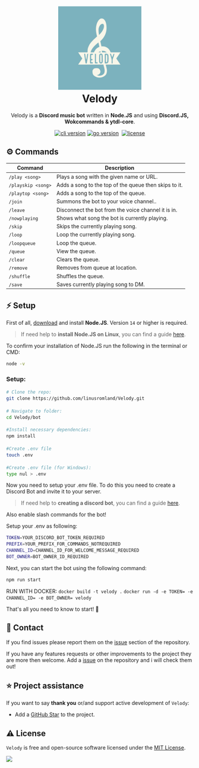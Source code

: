 <h1 align="center">
  <img src="assets/logo.jpeg" width="224px"/><br/>
  Velody
</h1>
<p align="center">Velody is a <b>Discord music bot</b> written in <b>Node.JS</b> and using <b>Discord.JS, Wokcommands & ytdl-core</b>.

<p align="center"><a href="https://github.com/linusromland/velody/releases" target="_blank"><img src="https://img.shields.io/badge/version-v0.2.1-blue?style=for-the-badge&logo=none" alt="cli version" /></a>&nbsp;<a href="https://nodejs.org/en/" target="_blank"><img src="https://img.shields.io/badge/Node.JS-14.17+-0?style=for-the-badge&logo=nodedotjs" alt="go version" /></a>&nbsp;
<a href="https://github.com/linusromland/Velody/blob/master/LICENSE"><img src="https://img.shields.io/badge/license-MIT-red?style=for-the-badge&logo=none" alt="license" /></a></p>

## ⚙️ Commands

| Command            | Description                                           |
| ------------------ | ----------------------------------------------------- |
| `/play <song>`     | Plays a song with the given name or URL.              |
| `/playskip <song>` | Adds a song to the top of the queue then skips to it. |
| `/playtop <song>`  | Adds a song to the top of the queue.                  |
| `/join`            | Summons the bot to your voice channel..               |
| `/leave`           | Disconnect the bot from the voice channel it is in.   |
| `/nowplaying`      | Shows what song the bot is currently playing.         |
| `/skip`            | Skips the currently playing song.                     |
| `/loop`            | Loop the currently playing song.                      |
| `/loopqueue`       | Loop the queue.                                       |
| `/queue`           | View the queue.                                       |
| `/clear`           | Clears the queue.                                     |
| `/remove`          | Removes from queue at location.                       |
| `/shuffle`         | Shuffles the queue.                                   |
| `/save`            | Saves currently playing song to DM.                   |

## ⚡️ Setup

First of all, [download](https://nodejs.org/en/) and install **Node.JS**. Version `14` or higher is required.

> If need help to **install Node.JS on Linux**, you can find a guide [here](https://www.digitalocean.com/community/tutorial_collections/how-to-install-node-js).

To confirm your installation of Node.JS run the following in the terminal or CMD:

```bash
node -v
```

### Setup:

```bash
# Clone the repo:
git clone https://github.com/linusromland/Velody.git

# Navigate to folder:
cd Velody/bot

#Install necessary dependencies:
npm install

#Create .env file
touch .env

#Create .env file (for Windows):
type nul > .env
```

Now you need to setup your .env file. To do this you need to create a Discord Bot and invite it to your server.

> If need help to **creating a discord bot**, you can find a guide [here](https://dsharpplus.github.io/articles/basics/bot_account.html).

Also enable slash commands for the bot!

Setup your .env as following:

```bash
TOKEN=YOUR_DISCORD_BOT_TOKEN_REQUIRED
PREFIX=YOUR_PREFIX_FOR_COMMANDS_NOTREQUIRED
CHANNEL_ID=CHANNEL_ID_FOR_WELCOME_MESSAGE_REQUIRED
BOT_OWNER=BOT_OWNER_ID_REQUIRED
```

Next, you can start the bot using the following command:

```bash
npm run start
```

RUN WITH DOCKER:
`docker build -t velody .`
`docker run -d -e TOKEN= -e CHANNEL_ID= -e BOT_OWNER= velody`

That's all you need to know to start! 🎉

## 📝 Contact

If you find issues please report them on the [issue](https://github.com/linusromland/Velody/issues) section of the repository.

If you have any features requests or other improvements to the project they are more then welcome. Add a [issue](https://github.com/linusromland/Velody/issues) on the repository and i will check them out!

## ⭐️ Project assistance

If you want to say **thank you** or/and support active development of `Velody`:

-   Add a [GitHub Star](https://github.com/linusromland/velody) to the project.

## ⚠️ License

`Velody` is free and open-source software licensed under the [MIT License](https://github.com/linusromland/Velody/blob/master/LICENSE).

<a href="https://hits.seeyoufarm.com"><img src="https://hits.seeyoufarm.com/api/count/incr/badge.svg?url=https%3A%2F%2Fgithub.com%2Flinusromland%2FVelody&count_bg=%2379C83D&title_bg=%23555555&icon=&icon_color=%23E7E7E7&title=views&edge_flat=true"/></a>

